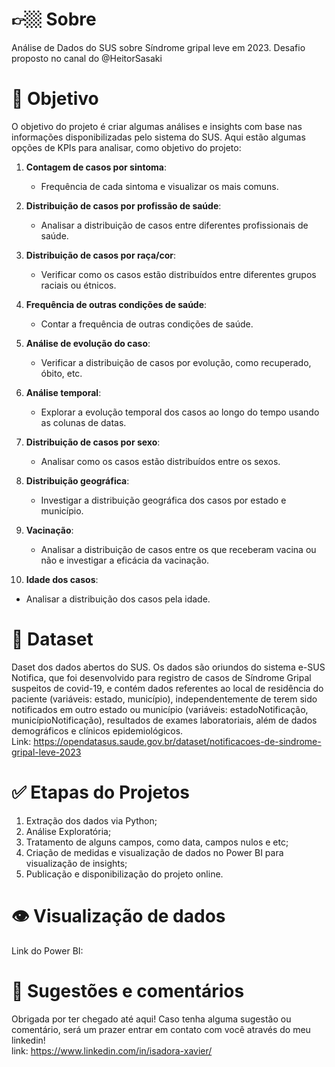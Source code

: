 # 👉🏼 Sobre  
Análise de Dados do SUS sobre Síndrome gripal leve em 2023. Desafio proposto no canal do @HeitorSasaki 

# 🎯 Objetivo 
O objetivo do projeto é criar algumas análises e insights com base nas informações disponibilizadas pelo sistema do SUS. Aqui estão algumas opções de KPIs para analisar, como objetivo do projeto:

1. **Contagem de casos por sintoma**:
   - Frequência de cada sintoma e visualizar os mais comuns.

2. **Distribuição de casos por profissão de saúde**:
   - Analisar a distribuição de casos entre diferentes profissionais de saúde.

3. **Distribuição de casos por raça/cor**:
   - Verificar como os casos estão distribuídos entre diferentes grupos raciais ou étnicos.

4. **Frequência de outras condições de saúde**:
   - Contar a frequência de outras condições de saúde.

5. **Análise de evolução do caso**:
   - Verificar a distribuição de casos por evolução, como recuperado, óbito, etc.

6. **Análise temporal**:
   - Explorar a evolução temporal dos casos ao longo do tempo usando as colunas de datas.

7. **Distribuição de casos por sexo**:
   - Analisar como os casos estão distribuídos entre os sexos.

8. **Distribuição geográfica**:
   - Investigar a distribuição geográfica dos casos por estado e município.

9. **Vacinação**:
   - Analisar a distribuição de casos entre os que receberam vacina ou não e investigar a eficácia da vacinação.

10. **Idade dos casos**:
   - Analisar a distribuição dos casos pela idade.




# 🎲 Dataset 
Daset dos dados abertos do SUS. Os dados são oriundos do sistema e-SUS Notifica, que foi desenvolvido para registro de casos de Síndrome Gripal suspeitos de covid-19, e contém dados referentes ao local de residência do paciente (variáveis: estado, município), independentemente de terem sido notificados em outro estado ou município (variáveis: estadoNotificação, municípioNotificação), resultados de exames laboratoriais, além de dados demográficos e clínicos epidemiológicos.
<br>
Link: https://opendatasus.saude.gov.br/dataset/notificacoes-de-sindrome-gripal-leve-2023

# ✅ Etapas do Projetos 
1. Extração dos dados via Python;
2. Análise Exploratória;
3. Tratamento de alguns campos, como data, campos nulos e etc;
4. Criação de medidas e visualização de dados no Power BI para visualização de insights;
5. Publicação e disponibilização do projeto online.

# 👁 Visualização de dados 
Link do Power BI: 

# 💬 Sugestões e comentários

Obrigada por ter chegado até aqui! Caso tenha alguma sugestão ou comentário, será um prazer entrar em contato com você através do meu linkedin! 
<br>
link: https://www.linkedin.com/in/isadora-xavier/
